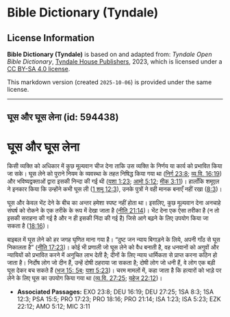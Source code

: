 # Bible Dictionary (Tyndale)

## License Information

**Bible Dictionary (Tyndale)** is based on and adapted from: _Tyndale Open Bible Dictionary_, [Tyndale House Publishers](https://tyndaleopenresources.com/), 2023, which is licensed under a [CC BY-SA 4.0 license](https://creativecommons.org/licenses/by-sa/4.0/legalcode.en).

This markdown version (created `2025-10-06`) is provided under the same license.



--------------------------------

## घूस और घूस लेना (id: 594438)

घूस और घूस लेना
===============

किसी व्यक्ति को अधिकार में कुछ मूल्यवान चीज देना ताकि उस व्यक्ति के निर्णय या कार्य को प्रभावित किया जा सके। घूस लेने को पुराने नियम के व्यवस्था के तहत निषिद्ध किया गया था ([निर्ग 23:8](https://ref.ly/Exod23:8); [व्य.वि. 16:19](https://ref.ly/Deut16:19)) और भविष्यद्वक्ताओं द्वारा इसकी निन्दा की गई थी ([यशा 1:23](https://ref.ly/Isa1:23); [आमो 5:12](https://ref.ly/Amos5:12); [मीक 3:11](https://ref.ly/Mic3:11))। हालाँकि शमूएल ने इनकार किया कि उन्होंने कभी घूस ली ([1 शमू 12:3](https://ref.ly/1Sam12:3)), उनके पुत्रों ने वही मानक बनाएँ नहीं रखा ([8:3](https://ref.ly/1Sam8:3))।

घूस और केवल भेंट देने के बीच का अन्तर हमेशा स्पष्ट नहीं होता था। इसलिए, कुछ मूल्यवान देना अनचाहे संघर्ष को रोकने के एक तरीके के रूप में देखा जाता है ([नीति 21:14](https://ref.ly/Prov21:14))। भेंट देना एक ऐसा तरीका है (न तो इसकी सराहना की गई है और न ही इसकी निंदा की गई है) जिसे आगे बढ़ने के लिए उपयोग किया जा सकता है ([18:16](https://ref.ly/Prov18:16))।

बाइबल में घूस लेने को हर जगह घृणित माना गया है। “दुष्ट जन न्याय बिगाड़ने के लिये, अपनी गाँठ से घूस निकालता है” ([नीति 17:23](https://ref.ly/Prov17:23))। कोई भी प्रणाली जो घूस लेने को वैध बनाती है, वह धनवानों को अगुवों और न्यायियों को प्रभावित करने में अनुचित लाभ देती है; दीनों के लिए न्याय धार्मिकता से प्राप्त करना कठिन हो जाता है। निर्दोष लोग जो दीन हैं, उन्हें दोषी ठहराया जा सकता है; दोषी लोग जो धनी हैं, वे लोग एक बड़ी घूस देकर बच सकते हैं ([भज 15: 5ब](https://ref.ly/Ps15:5); [यशा 5:23](https://ref.ly/Isa5:23))। चरम मामलों में, कहा जाता है कि हत्यारों को भाड़े पर लेने के लिए घूस का उपयोग किया गया था ([व्य.वि. 27:25](https://ref.ly/Deut27:25); [यहेज 22:12](https://ref.ly/Ezek22:12))। 

* **Associated Passages:** EXO 23:8; DEU 16:19; DEU 27:25; 1SA 8:3; 1SA 12:3; PSA 15:5; PRO 17:23; PRO 18:16; PRO 21:14; ISA 1:23; ISA 5:23; EZK 22:12; AMO 5:12; MIC 3:11

